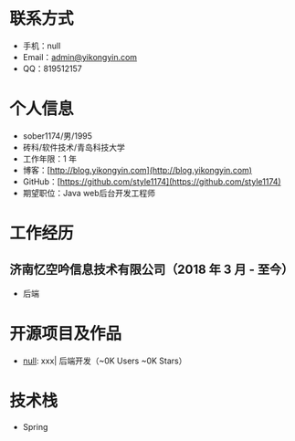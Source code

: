 # 联系方式

* 手机：null
* Email：admin@yikongyin.com
* QQ：819512157

# 个人信息

* sober1174/男/1995
* 砖科/软件技术/青岛科技大学
* 工作年限：1 年
* 博客：[http://blog.yikongyin.com](http://blog.yikongyin.com)
* GitHub：[https://github.com/style1174](https://github.com/style1174)
* 期望职位：Java web后台开发工程师

# 工作经历

## 济南忆空吟信息技术有限公司（2018 年 3 月 - 至今）

* 后端



# 开源项目及作品

* [null](https://m3j.org): xxx| 后端开发（~0K Users ~0K Stars）



# 技术栈

* Spring

